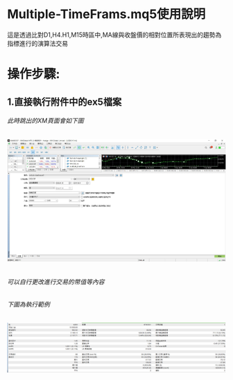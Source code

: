 Multiple-TimeFrams.mq5使用說明
==================

這是透過比對D1,H4.H1,M15時區中,MA線與收盤價的相對位置所表現出的趨勢為指標進行的演算法交易

操作步驟:
================

## 1.直接執行附件中的ex5檔案 ##
  ###### 此時跳出的XM頁面會如下圖 ######
  ###### ![image](https://github.com/worldstar/MT5-MultiTimeFrame-MA-TDI-Dashboard/blob/main/multiple-timefram/%E7%AF%84%E4%BE%8B%E5%9C%96%E7%89%87.jpg) ######
  ###### 可以自行更改進行交易的幣值等內容 ######
  
  ###### 下圖為執行範例 #######
  ###### ![image](https://github.com/worldstar/MT5-MultiTimeFrame-MA-TDI-Dashboard/blob/main/multiple-timefram/%E5%9C%96%E7%89%871.png) #######
  

